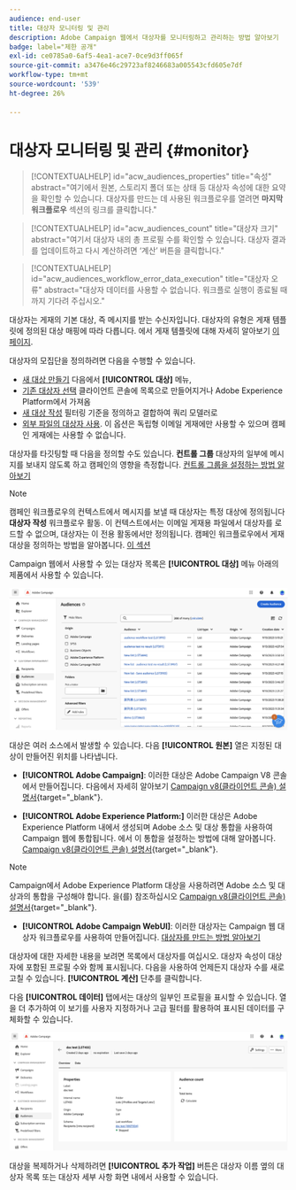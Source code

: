 ```yaml
---
audience: end-user
title: 대상자 모니터링 및 관리
description: Adobe Campaign 웹에서 대상자를 모니터링하고 관리하는 방법 알아보기
badge: label="제한 공개"
exl-id: ce0785a0-6af5-4ea1-ace7-0ce9d3ff065f
source-git-commit: a3476e46c29723af8246683a005543cfd605e7df
workflow-type: tm+mt
source-wordcount: '539'
ht-degree: 26%

---
```


# 대상자 모니터링 및 관리 {#monitor}

>[!CONTEXTUALHELP]
>id="acw_audiences_properties"
>title="속성"
>abstract="여기에서 원본, 스토리지 폴더 또는 상태 등 대상자 속성에 대한 요약을 확인할 수 있습니다. 대상자를 만드는 데 사용된 워크플로우를 열려면 **마지막 워크플로우** 섹션의 링크를 클릭합니다."

>[!CONTEXTUALHELP]
>id="acw_audiences_count"
>title="대상자 크기"
>abstract="여기서 대상자 내의 총 프로필 수를 확인할 수 있습니다. 대상자 결과를 업데이트하고 다시 계산하려면 ‘계산’ 버튼을 클릭합니다."

>[!CONTEXTUALHELP]
>id="acw_audiences_workflow_error_data_execution"
>title="대상자 오류"
>abstract="대상자 데이터를 사용할 수 없습니다. 워크플로 실행이 종료될 때까지 기다려 주십시오."

대상자는 게재의 기본 대상, 즉 메시지를 받는 수신자입니다. 대상자의 유형은 게재 템플릿에 정의된 대상 매핑에 따라 다릅니다. 에서 게재 템플릿에 대해 자세히 알아보기 [이 페이지](../msg/delivery-template.md).

대상자의 모집단을 정의하려면 다음을 수행할 수 있습니다.

* [새 대상 만들기](create-audience.md) 다음에서 **[!UICONTROL 대상]** 메뉴,
* [기존 대상자 선택](add-audience.md) 클라이언트 콘솔에 목록으로 만들어지거나 Adobe Experience Platform에서 가져옴
* [새 대상 작성](../query/query-modeler-overview.md) 필터링 기준을 정의하고 결합하여 쿼리 모델러로
* [외부 파일의 대상자 사용](file-audience.md). 이 옵션은 독립형 이메일 게재에만 사용할 수 있으며 캠페인 게재에는 사용할 수 없습니다.

대상자를 타깃팅할 때 다음을 정의할 수도 있습니다. **컨트롤 그룹** 대상자의 일부에 메시지를 보내지 않도록 하고 캠페인의 영향을 측정합니다. [컨트롤 그룹을 설정하는 방법 알아보기](control-group.md)

>[!NOTE]
>
>캠페인 워크플로우의 컨텍스트에서 메시지를 보낼 때 대상자는 특정 대상에 정의됩니다 **대상자 작성** 워크플로우 활동. 이 컨텍스트에서는 이메일 게재용 파일에서 대상자를 로드할 수 없으며, 대상자는 이 전용 활동에서만 정의됩니다. 캠페인 워크플로우에서 게재 대상을 정의하는 방법을 알아봅니다. [이 섹션](../workflows/activities/build-audience.md)

Campaign 웹에서 사용할 수 있는 대상자 목록은 **[!UICONTROL 대상]** 메뉴 아래의 제품에서 사용할 수 있습니다.

![](assets/audiences-list.png)

대상은 여러 소스에서 발생할 수 있습니다. 다음 **[!UICONTROL 원본]** 열은 지정된 대상이 만들어진 위치를 나타냅니다.

* **[!UICONTROL Adobe Campaign]**: 이러한 대상은 Adobe Campaign V8 콘솔에서 만들어집니다. 다음에서 자세히 알아보기 [Campaign v8(클라이언트 콘솔) 설명서](https://experienceleague.adobe.com/docs/campaign/campaign-v8/audience/create-audiences/create-audiences.html){target="_blank"}.

* **[!UICONTROL Adobe Experience Platform:]** 이러한 대상은 Adobe Experience Platform 내에서 생성되며 Adobe 소스 및 대상 통합을 사용하여 Campaign 웹에 통합됩니다. 에서 이 통합을 설정하는 방법에 대해 알아봅니다. [Campaign v8(클라이언트 콘솔) 설명서](https://experienceleague.adobe.com/docs/campaign/campaign-v8/connect/ac-aep/ac-aep.html){target="_blank"}.

>[!NOTE]
>
>Campaign에서 Adobe Experience Platform 대상을 사용하려면 Adobe 소스 및 대상과의 통합을 구성해야 합니다. 을(를) 참조하십시오 [Campaign v8(클라이언트 콘솔) 설명서](https://experienceleague.adobe.com/docs/campaign/campaign-v8/connect/ac-aep/ac-aep.html){target="_blank"}.

* **[!UICONTROL Adobe Campaign WebUI]**: 이러한 대상자는 Campaign 웹 대상자 워크플로우를 사용하여 만들어집니다. [대상자를 만드는 방법 알아보기](create-audience.md)

대상자에 대한 자세한 내용을 보려면 목록에서 대상자를 여십시오. 대상자 속성이 대상자에 포함된 프로필 수와 함께 표시됩니다. 다음을 사용하여 언제든지 대상자 수를 새로 고칠 수 있습니다. **[!UICONTROL 계산]** 단추를 클릭합니다.

다음 **[!UICONTROL 데이터]** 탭에서는 대상의 일부인 프로필을 표시할 수 있습니다. 열을 더 추가하여 이 보기를 사용자 지정하거나 고급 필터를 활용하여 표시된 데이터를 구체화할 수 있습니다.

![](assets/audiences-details.png)

대상을 복제하거나 삭제하려면 **[!UICONTROL 추가 작업]** 버튼은 대상자 이름 옆의 대상자 목록 또는 대상자 세부 사항 화면 내에서 사용할 수 있습니다.
